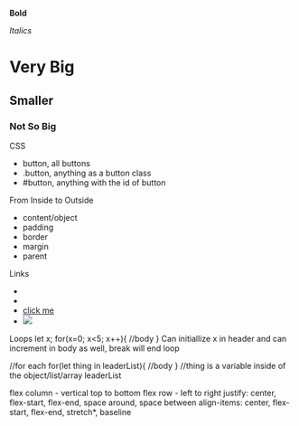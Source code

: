 **Bold**

*Italics*

# Very Big

## Smaller

### Not So Big


CSS 
- button, all buttons
- .button, anything as a button class
- #button, anything with the id of button

From Inside to Outside
- content/object
- padding
- border
- margin
- parent

Links
- <link href="main.css" rel="stylesheet">
- <script src="game.js"></script>
- <a href="index.html">click me</a>
- <a href="imagePage.html"> <img src="smiley.jpg"> </a> 

Loops
let x;
for(x=0; x<5; x++){
//body
}
Can initiallize x in header and can increment in body as well, break will end loop

//for each
for(let thing in leaderList){
//body
}
//thing is a variable inside of the object/list/array leaderList


flex column - vertical top to bottom
flex row - left to right
justify: center, flex-start, flex-end, space around, space between
align-items: center, flex-start, flex-end, stretch*, baseline 
